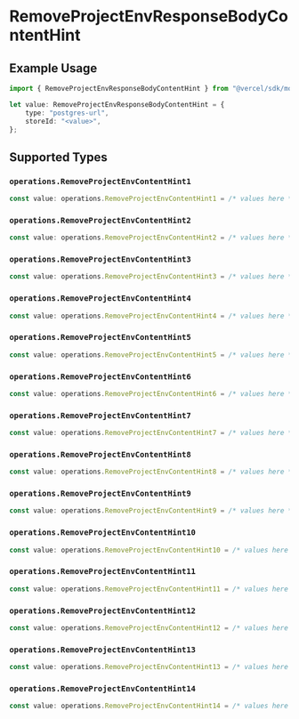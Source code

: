 # RemoveProjectEnvResponseBodyContentHint

## Example Usage

```typescript
import { RemoveProjectEnvResponseBodyContentHint } from "@vercel/sdk/models/operations";

let value: RemoveProjectEnvResponseBodyContentHint = {
    type: "postgres-url",
    storeId: "<value>",
};
```

## Supported Types

### `operations.RemoveProjectEnvContentHint1`

```typescript
const value: operations.RemoveProjectEnvContentHint1 = /* values here */
```

### `operations.RemoveProjectEnvContentHint2`

```typescript
const value: operations.RemoveProjectEnvContentHint2 = /* values here */
```

### `operations.RemoveProjectEnvContentHint3`

```typescript
const value: operations.RemoveProjectEnvContentHint3 = /* values here */
```

### `operations.RemoveProjectEnvContentHint4`

```typescript
const value: operations.RemoveProjectEnvContentHint4 = /* values here */
```

### `operations.RemoveProjectEnvContentHint5`

```typescript
const value: operations.RemoveProjectEnvContentHint5 = /* values here */
```

### `operations.RemoveProjectEnvContentHint6`

```typescript
const value: operations.RemoveProjectEnvContentHint6 = /* values here */
```

### `operations.RemoveProjectEnvContentHint7`

```typescript
const value: operations.RemoveProjectEnvContentHint7 = /* values here */
```

### `operations.RemoveProjectEnvContentHint8`

```typescript
const value: operations.RemoveProjectEnvContentHint8 = /* values here */
```

### `operations.RemoveProjectEnvContentHint9`

```typescript
const value: operations.RemoveProjectEnvContentHint9 = /* values here */
```

### `operations.RemoveProjectEnvContentHint10`

```typescript
const value: operations.RemoveProjectEnvContentHint10 = /* values here */
```

### `operations.RemoveProjectEnvContentHint11`

```typescript
const value: operations.RemoveProjectEnvContentHint11 = /* values here */
```

### `operations.RemoveProjectEnvContentHint12`

```typescript
const value: operations.RemoveProjectEnvContentHint12 = /* values here */
```

### `operations.RemoveProjectEnvContentHint13`

```typescript
const value: operations.RemoveProjectEnvContentHint13 = /* values here */
```

### `operations.RemoveProjectEnvContentHint14`

```typescript
const value: operations.RemoveProjectEnvContentHint14 = /* values here */
```

